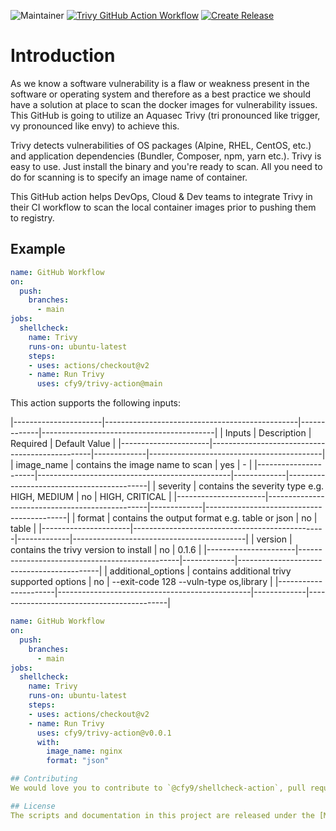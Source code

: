 ![Maintainer](https://img.shields.io/badge/Maintained%20By-cloudfy9-brightgreen) [![Trivy GitHub Action Workflow](https://github.com/cfy9/trivy-action/actions/workflows/main.yaml/badge.svg)](https://github.com/cfy9/trivy-action/actions/workflows/main.yaml) [![Create Release](https://github.com/cfy9/trivy-action/actions/workflows/release.yaml/badge.svg)](https://github.com/cfy9/trivy-action/actions/workflows/release.yaml)

# Introduction

As we know a software vulnerability is a flaw or weakness present in the software or operating system and therefore as a best practice we should have a solution at place to scan the docker images for vulnerability issues. This GitHub is going to utilize an Aquasec Trivy (tri pronounced like trigger, vy pronounced like envy) to achieve this. 

Trivy detects vulnerabilities of OS packages (Alpine, RHEL, CentOS, etc.) and application dependencies (Bundler, Composer, npm, yarn etc.). Trivy is easy to use. Just install the binary and you're ready to scan. All you need to do for scanning is to specify an image name of container.

This GitHub action helps DevOps, Cloud & Dev teams to integrate Trivy in their CI workflow to scan the local container images prior to pushing them to registry.

## Example

```yaml
name: GitHub Workflow
on:
  push:
    branches:
      - main
jobs:
  shellcheck:
    name: Trivy
    runs-on: ubuntu-latest
    steps:
    - uses: actions/checkout@v2
    - name: Run Trivy
      uses: cfy9/trivy-action@main
```

This action supports the following inputs:

|----------------------|------------------------------------------------|-------------|-------------------------------------------|
|       Inputs         |                  Description                   |   Required  |   Default Value                           |
|----------------------|------------------------------------------------|-------------|-------------------------------------------|
|  image_name          | contains the image name to scan                |     yes     |                 -                         |
|----------------------|------------------------------------------------|-------------|-------------------------------------------|
|  severity            | contains the severity type e.g. HIGH, MEDIUM   |     no      |         HIGH, CRITICAL                    |
|----------------------|------------------------------------------------|-------------|-------------------------------------------|
|  format              | contains the output format e.g. table or json  |     no      |             table                         |
|----------------------|------------------------------------------------|-------------|-------------------------------------------|
|  version             | contains the trivy version to install          |     no      |             0.1.6                         |
|----------------------|------------------------------------------------|-------------|-------------------------------------------|
|  additional_options  | contains additional trivy supported options    |     no      |   --exit-code 128 --vuln-type os,library  |
|----------------------|------------------------------------------------|-------------|-------------------------------------------|

```yaml
name: GitHub Workflow
on:
  push:
    branches:
      - main
jobs:
  shellcheck:
    name: Trivy
    runs-on: ubuntu-latest
    steps:
    - uses: actions/checkout@v2
    - name: Run Trivy
      uses: cfy9/trivy-action@v0.0.1
      with:
        image_name: nginx
        format: "json"

## Contributing
We would love you to contribute to `@cfy9/shellcheck-action`, pull requests are welcome! Please see the [CONTRIBUTING.md](CONTRIBUTING.md) for more information.

## License
The scripts and documentation in this project are released under the [MIT License](LICENSE)
